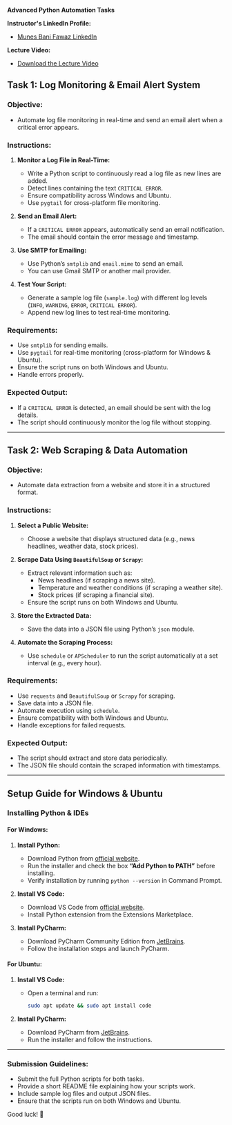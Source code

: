 **Advanced Python Automation Tasks**

**Instructor's LinkedIn Profile:**
   - [Munes Bani Fawaz LinkedIn](https://www.linkedin.com/in/munes-bani-fawaz-799151204/)

**Lecture Video:**
   - [Download the Lecture Video](https://github.com/mbanifawaz/Python-Advanced-Automation-Class/blob/main/Lecture.mp4)

## **Task 1: Log Monitoring & Email Alert System**

### **Objective:**
- Automate log file monitoring in real-time and send an email alert when a critical error appears.

### **Instructions:**
1. **Monitor a Log File in Real-Time:**
   - Write a Python script to continuously read a log file as new lines are added.
   - Detect lines containing the text `CRITICAL ERROR`.
   - Ensure compatibility across Windows and Ubuntu.
   - Use `pygtail` for cross-platform file monitoring.

2. **Send an Email Alert:**
   - If a `CRITICAL ERROR` appears, automatically send an email notification.
   - The email should contain the error message and timestamp.

3. **Use SMTP for Emailing:**
   - Use Python’s `smtplib` and `email.mime` to send an email.
   - You can use Gmail SMTP or another mail provider.

4. **Test Your Script:**
   - Generate a sample log file (`sample.log`) with different log levels (`INFO`, `WARNING`, `ERROR`, `CRITICAL ERROR`).
   - Append new log lines to test real-time monitoring.

### **Requirements:**
- Use `smtplib` for sending emails.
- Use `pygtail` for real-time monitoring (cross-platform for Windows & Ubuntu).
- Ensure the script runs on both Windows and Ubuntu.
- Handle errors properly.

### **Expected Output:**
- If a `CRITICAL ERROR` is detected, an email should be sent with the log details.
- The script should continuously monitor the log file without stopping.

---

## **Task 2: Web Scraping & Data Automation**

### **Objective:**
- Automate data extraction from a website and store it in a structured format.

### **Instructions:**
1. **Select a Public Website:**
   - Choose a website that displays structured data (e.g., news headlines, weather data, stock prices).

2. **Scrape Data Using `BeautifulSoup` or `Scrapy`:**
   - Extract relevant information such as:
     - News headlines (if scraping a news site).
     - Temperature and weather conditions (if scraping a weather site).
     - Stock prices (if scraping a financial site).
   - Ensure the script runs on both Windows and Ubuntu.

3. **Store the Extracted Data:**
   - Save the data into a JSON file using Python’s `json` module.

4. **Automate the Scraping Process:**
   - Use `schedule` or `APScheduler` to run the script automatically at a set interval (e.g., every hour).

### **Requirements:**
- Use `requests` and `BeautifulSoup` or `Scrapy` for scraping.
- Save data into a JSON file.
- Automate execution using `schedule`.
- Ensure compatibility with both Windows and Ubuntu.
- Handle exceptions for failed requests.

### **Expected Output:**
- The script should extract and store data periodically.
- The JSON file should contain the scraped information with timestamps.

---

## **Setup Guide for Windows & Ubuntu**

### **Installing Python & IDEs**

#### **For Windows:**
1. **Install Python:**
   - Download Python from [official website](https://www.python.org/downloads/).
   - Run the installer and check the box **“Add Python to PATH”** before installing.
   - Verify installation by running `python --version` in Command Prompt.

2. **Install VS Code:**
   - Download VS Code from [official website](https://code.visualstudio.com/).
   - Install Python extension from the Extensions Marketplace.

3. **Install PyCharm:**
   - Download PyCharm Community Edition from [JetBrains](https://www.jetbrains.com/pycharm/download/).
   - Follow the installation steps and launch PyCharm.

#### **For Ubuntu:**
1. **Install VS Code:**
   - Open a terminal and run:
     ```sh
     sudo apt update && sudo apt install code
     ```

2. **Install PyCharm:**
   - Download PyCharm from [JetBrains](https://www.jetbrains.com/pycharm/download/).
   - Run the installer and follow the instructions.

---

### **Submission Guidelines:**
- Submit the full Python scripts for both tasks.
- Provide a short README file explaining how your scripts work.
- Include sample log files and output JSON files.
- Ensure that the scripts run on both Windows and Ubuntu.

Good luck! 🚀

